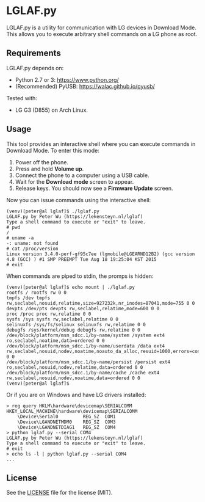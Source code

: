# LGLAF.py
LGLAF.py is a utility for communication with LG devices in Download Mode. This
allows you to execute arbitrary shell commands on a LG phone as root.

## Requirements
LGLAF.py depends on:

 - Python 2.7 or 3: https://www.python.org/
 - (Recommended) PyUSB: https://walac.github.io/pyusb/

Tested with:

 - LG G3 (D855) on Arch Linux.

## Usage
This tool provides an interactive shell where you can execute commands in
Download Mode. To enter this mode:

 1. Power off the phone.
 2. Press and hold **Volume up**.
 3. Connect the phone to a computer using a USB cable.
 4. Wait for the **Download mode** screen to appear.
 5. Release keys. You should now see a **Firmware Update** screen.

Now you can issue commands using the interactive shell:

    (venv)[peter@al lglaf]$ ./lglaf.py
    LGLAF.py by Peter Wu (https://lekensteyn.nl/lglaf)
    Type a shell command to execute or "exit" to leave.
    # pwd
    /
    # uname -a
    -: uname: not found
    # cat /proc/version
    Linux version 3.4.0-perf-gf95c7ee (lgmobile@LGEARND12B2) (gcc version 4.8 (GCC) ) #1 SMP PREEMPT Tue Aug 18 19:25:04 KST 2015
    # exit

When commands are piped to stdin, the promps is hidden:

    (venv)[peter@al lglaf]$ echo mount | ./lglaf.py
    rootfs / rootfs rw 0 0
    tmpfs /dev tmpfs rw,seclabel,nosuid,relatime,size=927232k,nr_inodes=87041,mode=755 0 0
    devpts /dev/pts devpts rw,seclabel,relatime,mode=600 0 0
    proc /proc proc rw,relatime 0 0
    sysfs /sys sysfs rw,seclabel,relatime 0 0
    selinuxfs /sys/fs/selinux selinuxfs rw,relatime 0 0
    debugfs /sys/kernel/debug debugfs rw,relatime 0 0
    /dev/block/platform/msm_sdcc.1/by-name/system /system ext4 ro,seclabel,noatime,data=ordered 0 0
    /dev/block/platform/msm_sdcc.1/by-name/userdata /data ext4 rw,seclabel,nosuid,nodev,noatime,noauto_da_alloc,resuid=1000,errors=continue,data=ordered 0 0
    /dev/block/platform/msm_sdcc.1/by-name/persist /persist ext4 ro,seclabel,nosuid,nodev,relatime,data=ordered 0 0
    /dev/block/platform/msm_sdcc.1/by-name/cache /cache ext4 rw,seclabel,nosuid,nodev,noatime,data=ordered 0 0
    (venv)[peter@al lglaf]$

Or if you are on Windows and have LG drivers installed:

    > reg query HKLM\hardware\devicemap\SERIALCOMM
    HKEY_LOCAL_MACHINE\hardware\devicemap\SERIALCOMM
        \Device\Serial0         REG_SZ  COM1
        \Device\LGANDNETMDM0    REG_SZ  COM3
        \Device\LGANDNETDIAG1   REG_SZ  COM4
    > python lglaf.py --serial COM4
    LGLAF.py by Peter Wu (https://lekensteyn.nl/lglaf)
    Type a shell command to execute or "exit" to leave.
    # exit
    > echo ls -l | python lglaf.py --serial COM4
    ...

## License
See the [LICENSE](LICENSE) file for the license (MIT).
